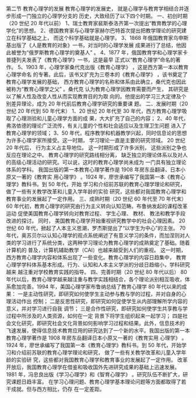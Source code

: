 第二节 教育心理学的发展
教育心理学的发展史， 就是心理学与教育学相结合并逐步形成一门独立的心理学分支的
历史，大致经历了以下四个时期。
一、初创时期（20 世纪 20 年代以前）
1、瑞士教育家裴斯泰洛齐第一次提出“教育教学的心理学化”的思想。
2、德国教育家与心理学家赫尔巴特首次提出把教学理论的研究建立在科学基础之上，
而这个科学基础就是心理学。
3、1868 年俄国教育家乌申斯基出版了《人是教育的对象》一书，对当时的心理学发展
成果进行了总结，他因此被誉为“俄罗斯教育心理学的奠基人” 。
4、1877 年，俄国教育学和心理学家卡普捷列夫发表了《教育心理学》一书，这是最早
正式以“教育心理学”命名的著作。
5、1903 年，心理学家桑代克出版《教育心理学》 ，这是西方第一本以教育心理学命名
的专著。此后，该书又扩充为三卷本的《教育心理学》 ，该书奠定了教育心理学发展的基础，
西方教育心理学的名称和体系由此确立，桑代克也因此被称为“教育心理学之父” 。桑代克
认为教育心理学因教育需要而产生， 其研究是以了解人性及改变人性从而实现教育目的为取
向的。他提出的学习三大定律及个别差异理论，成为 20 年代前后教育心理学研究的重要课
题。
二、发展时期（20 世纪 20 年代到 50 年代末）
1、20 世纪 20 年代至 30 年代，西方教育心理学吸取了心理测验和儿童心理学方面的成
果，大大扩充了自己的内容；
2、40 年代，弗洛依德的理论广泛流传，有关儿童的个性和社会适应以及生理卫生问题
进入了教育心理学的领域；
3、50 年代，程序教学和机器教学兴起，同时信息论的思想为许多心理学家所接受。这一时期， 学习理论一直是主要的研究领域。 20 世纪 20 年代后， 行为主义占主导地位。
这一时期形成了许多派别， 这些派别之争也反应在理论之中。 教育心理学的研究路线相分离，
缺乏独立的理论体系以及对人的高级心理活动的研究。可以说，这时的教育心理学尚未成为
一门具有独立理论体系的学科。
我国出版的第一本教育心理学著作是 1908 年房东岳翻译、日本小原又一著的《教育实
用心理学》 。1924 年，廖世承编写了我国第一本《教育心理学》教科书。到 50 年代，开始
学习和介绍前苏联的教育心理学理论和研究， 做了一些有关教学改革和儿童入学年龄的实验
研究，这些都对我国教育心理学和教育事业的发展起了一定作用。
三、成熟时期（20 世纪 60 年代至 70 年代末）
60 年代初，教育心理学的研究由行为主义转向认知范畴。布鲁纳发起的课程改革运动
促使美国教育心理学转向对教育过程、 学生心理、 教材、 教法和教学手段改进的探讨。 同时，
美国教育心理学开始重视研究教学中的社会心理因素。
20 世纪 60 年代，掀起了人本主义思潮，罗杰斯提出了“以学生为中心”的主张。
70 年代，奥苏贝尔以认知心理学的观点系统阐述了有意义学习的条件，而加涅则对人
类的学习进行了系统分类，这两种学习理论为教育心理学的成熟奠定了基础。随着计算机的
普及，计算机辅助教学（CAI）也越来越受到人们的重视。
这一时期，西方教育心理学内容和体系出现了一些变化。教育心理学的内容日趋集中，
教育心理学学科体系基本形成。行为、认知和人本主义学派的分歧日趋缩小，学科研究越来
越注重对学校教育实践的指导。
四、完善时期（20 世纪 80 年代以后）
80 年代以后，教育心理学越来越注重与教学实践相结合，各个理论派别相互吸收，体
系愈加完善。1994 年，美国心理学家布鲁纳总结了教育心理学 80 年代以来的成果：
一是主动性研究，即研究如何使学生主动参与教与学的过程，并对自身的心理活动作出
控制；
二是反思性研究，即研究如何促使学生从内部理解所学内容的意义，并对学习进行自我
调节；
三是合作性研究，即研究如何使学生共享教与学过程中所涉及的人类资源，如何在一定
背景下将学生组织起来一起学习；
四是社会文化研究，即研究社会文化背景如何影响学习过程和结果。此外，信息技术的
飞速发展，使得信息技术教育应用的研究达到了一个新的水平。我国出版的第一本教育心理学著作是 1908 年房东岳翻译日本小原又一著的《教育实用
心理学》 。1924 年，廖世承编写了我国第一本《教育心理学》教科书。到 50 年代，开始学
习和介绍前苏联的教育心理学理论和研究， 做了一些有关教学改革和儿童入学年龄的实验研
究，这些都对我国教育心理学和教育事业的发展起了一定作用。
改革开放后，我国教育心理学在借鉴和吸收国外先进研究成果的基础上迅速发展。 1981
年，冯忠良出版《学习心理学》和《智育心理学》 。研究队伍不断扩大，研究课题日趋丰富。
在学习心理问题、教育心理学基本理论问题等方面都取得了若干成就。但与西方相比，仍存
在一定差距。